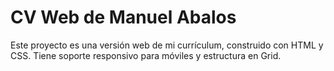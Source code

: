 # CV Web de Manuel Abalos

Este proyecto es una versión web de mi currículum, construido con HTML y CSS. Tiene soporte responsivo para móviles y estructura en Grid.

